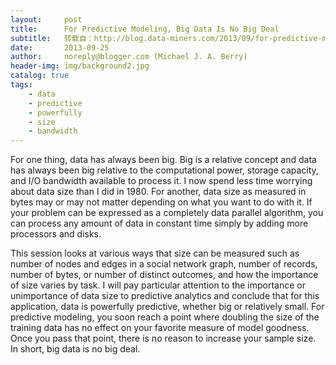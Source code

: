 ```yaml
---
layout:     post
title:      For Predictive Modeling, Big Data Is No Big Deal
subtitle:   转载自：http://blog.data-miners.com/2013/09/for-predictive-modeling-big-data-is-no.html
date:       2013-09-25
author:     noreply@blogger.com (Michael J. A. Berry)
header-img: img/background2.jpg
catalog: true
tags:
    - data
    - predictive
    - powerfully
    - size
    - bandwidth
---
```



For one thing, data has always been big. Big is a relative concept and data has always been big relative to the computational power, storage capacity, and I/O bandwidth available to process it. I now spend less time worrying about data size than I did in 1980. For another, data size as measured in bytes may or may not matter depending on what you want to do with it. If your problem can be expressed as a completely data parallel algorithm, you can process any amount of data in constant time simply by adding more processors and disks.


This session looks at various ways that size can be measured such as number of nodes and edges in a social network graph, number of records, number of bytes, or number of distinct outcomes, and how the importance of size varies by task. I will pay particular attention to the importance or unimportance of data size to predictive analytics and conclude that for this application, data is powerfully predictive, whether big or relatively small. For predictive modeling, you soon reach a point where doubling the size of the training data has no effect on your favorite measure of model goodness. Once you pass that point, there is no reason to increase your sample size. In short, big data is no big deal.
